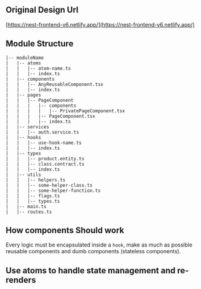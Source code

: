 ## Original Design Url

[https://nest-frontend-v6.netlify.app/](https://nest-frontend-v6.netlify.app/)

## Module Structure

```
|-- moduleName
|   |-- atoms
|   |   |-- atom-name.ts
|   |   |-- index.ts
|   |-- components
|   |   |-- AnyReusableComponent.tsx
|   |   |-- index.ts
|   |-- pages
|   |   |-- PageComponent
|   |   |   |-- components
|   |   |   |   |-- PrivatePageComponent.tsx
|   |   |   |-- PageComponent.tsx
|   |   |   |-- index.ts
|   |-- services
|   |   |-- auth.service.ts
|   |-- hooks
|   |   |-- use-hook-name.ts
|   |   |-- index.ts
|   |-- types
|   |   |-- product.entity.ts
|   |   |-- class.contract.ts
|   |   |-- index.ts
|   |-- utils
|   |   |-- helpers.ts
|   |   |-- some-helper-class.ts
|   |   |-- some-helper-function.ts
|   |   |-- flags.ts
|   |   |-- types.ts
|   |-- main.ts
|   |-- routes.ts
```

## How components Should work

Every logic must be encapsulated inside a `hook`, make as much as possible reusable components and dumb components (stateless components).

## Use atoms to handle state management and re-renders
